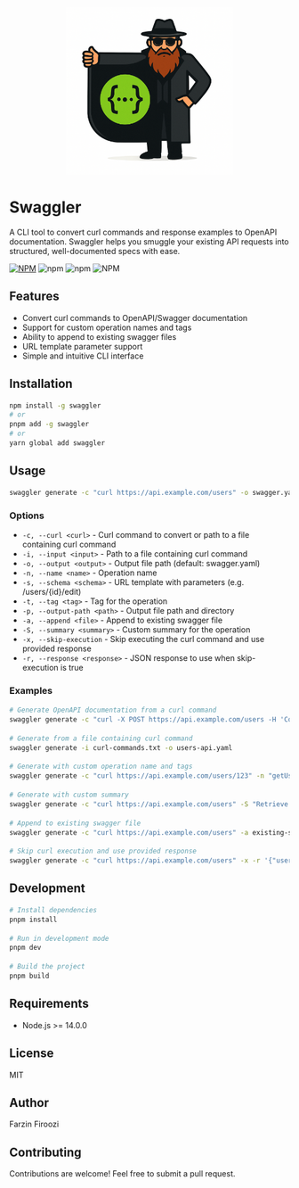 <p align="center">
  <img src="https://github.com/Farzin-Firoozi/swaggler/blob/main/swaggler.png?raw=true" alt="Logo" width="300"/>
</p>

# Swaggler

A CLI tool to convert curl commands and response examples to OpenAPI documentation. Swaggler helps you smuggle your existing API requests into structured, well-documented specs with ease.

[![NPM](https://img.shields.io/npm/v/swaggler.svg)](https://www.npmjs.com/package/swaggler)
![npm](https://img.shields.io/npm/dt/swaggler)
![npm](https://img.shields.io/npm/dw/swaggler)
![NPM](https://img.shields.io/npm/l/swaggler)

## Features

- Convert curl commands to OpenAPI/Swagger documentation
- Support for custom operation names and tags
- Ability to append to existing swagger files
- URL template parameter support
- Simple and intuitive CLI interface

## Installation

```bash
npm install -g swaggler
# or
pnpm add -g swaggler
# or
yarn global add swaggler
```

## Usage

```bash
swaggler generate -c "curl https://api.example.com/users" -o swagger.yaml
```

### Options

- `-c, --curl <curl>` - Curl command to convert or path to a file containing curl command
- `-i, --input <input>` - Path to a file containing curl command
- `-o, --output <output>` - Output file path (default: swagger.yaml)
- `-n, --name <name>` - Operation name
- `-s, --schema <schema>` - URL template with parameters (e.g. /users/{id}/edit)
- `-t, --tag <tag>` - Tag for the operation
- `-p, --output-path <path>` - Output file path and directory
- `-a, --append <file>` - Append to existing swagger file
- `-S, --summary <summary>` - Custom summary for the operation
- `-x, --skip-execution` - Skip executing the curl command and use provided response
- `-r, --response <response>` - JSON response to use when skip-execution is true

### Examples

```bash
# Generate OpenAPI documentation from a curl command
swaggler generate -c "curl -X POST https://api.example.com/users -H 'Content-Type: application/json' -d '{\"name\": \"John Doe\"}'" -o users-api.yaml

# Generate from a file containing curl command
swaggler generate -i curl-commands.txt -o users-api.yaml

# Generate with custom operation name and tags
swaggler generate -c "curl https://api.example.com/users/123" -n "getUser" -t "users" -o users-api.yaml -s /users/{id}

# Generate with custom summary
swaggler generate -c "curl https://api.example.com/users" -S "Retrieve all users" -o users-api.yaml

# Append to existing swagger file
swaggler generate -c "curl https://api.example.com/users" -a existing-swagger.yaml

# Skip curl execution and use provided response
swaggler generate -c "curl https://api.example.com/users" -x -r '{"users": [{"id": 1, "name": "John"}]}'
```

## Development

```bash
# Install dependencies
pnpm install

# Run in development mode
pnpm dev

# Build the project
pnpm build
```

## Requirements

- Node.js >= 14.0.0

## License

MIT

## Author

Farzin Firoozi

## Contributing

Contributions are welcome! Feel free to submit a pull request.
